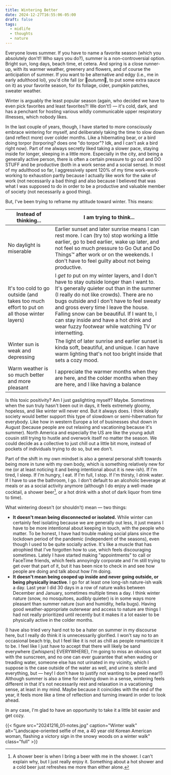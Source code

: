 ```yaml
---
title: Wintering Better
date: 2024-12-27T16:55:06-05:00
draft: false
tags:
  - midlife
  - thoughts
  - nature
---
```

Everyone loves summer. If you have to name a favorite season (which you absolutely don't!! Who says you do?), summer is a non-controversial option. Bright sun, long days, beach time, et cetera. And spring is a close runner-up, with its warmer weather, greenery and flowers, and of course the anticipation of summer. If you want to be alternative and edgy (i.e., me in early adulthood lol), you'd cite fall (or 🍂*autumn*🍂, to put some extra sauce on it) as your favorite season, for its foliage, cider, pumpkin patches, sweater weather. 

Winter is arguably the least popular season (again, who decided we have to even pick favorites and least favorites?! We don't!) — it's cold, dark, and has a penchant for hosting various wildly communicable upper respiratory illnesses, which nobody likes.

In the last couple of years, though, I have started to more consciously embrace wintering for myself, and deliberately taking the time to slow down (and reflect more) over colder months. Like a hibernating bear, or a bird doing torpor (torporing? does one "do torpor"? Idk, and I can't ask a bird right now). Part of me always secretly liked taking a slower pace, staying inside for longer, sleeping in a little more. Especially in the city, and being a generally active person, there is often a certain pressure to go out and DO STUFF and be productive (both in a work sense and a social sense). In most of my adulthood so far, I aggressively spent 120% of my time work-work-working to exhaustion partly because I actually like work for the sake of work (not necessarily a bad thing) and also because I believed that was what I was supposed to do in order to be a productive and valuable member of society (not necessarily a good thing).

But, I've been trying to reframe my attitude toward winter. This means:

| Instead of thinking...                                                                    | I am trying to think...                                                                                                                                                                                                                                                                                                                                                                                                   |
| ----------------------------------------------------------------------------------------- | ------------------------------------------------------------------------------------------------------------------------------------------------------------------------------------------------------------------------------------------------------------------------------------------------------------------------------------------------------------------------------------------------------------------------- |
| No daylight is miserable                                                                  | Earlier sunset and later sunrise means I can rest more. I can (try to) stop working a little earlier, go to bed earlier, wake up later, and not feel so much pressure to Go Out and Do Things™ after work or on the weekends. I don't have to feel guilty about not being productive.                                                                                                                                     |
| It's too cold to go outside (and takes too much effort to put on all those winter layers) | I _get to_ put on my winter layers, and I don't have to stay outside longer than I want to. It's generally quieter out than in the summer (I really do not like crowds). There are no bugs outside and I don't have to feel sweaty and gross every time I leave the house. Falling snow can be beautiful. If I want to, I can stay inside and have a hot drink and wear fuzzy footwear while watching TV or internetting. |
| Winter sun is weak and depressing                                                         | The light of later sunrise and earlier sunset is kinda soft, beautiful, and unique. I can have warm lighting that's not too bright inside that sets a cozy mood.                                                                                                                                                                                                                                                          |
| Warm weather is so much better and more pleasant                                          | I appreciate the warmer months when they are here, and the colder months when they are here, and I like having a balance                                                                                                                                                                                                                                                                                                  |

Is this toxic positivity? Am I just gaslighting myself? Maybe. Sometimes when the sun truly hasn't been out in days, it feels extremely gloomy, hopeless, and like winter will never end. But it always does. I think ideally society would better support this type of slowdown or semi-hibernation for everybody. Like how in western Europe a lot of businesses shut down in August (because people are out relaxing and vacationing because it's summer). North America and especially the US are like the young adult cousin still trying to hustle and overwork itself no matter the season. We could decide as a collective to just chill out a little bit more, instead of pockets of individuals trying to do so, but we don't.

Part of the shift in my own mindset is also a general personal shift towards being more in tune with my own body, which is something relatively new for me (or at least noticing it and being intentional about it is new-ish). If I'm tired, I sleep. If I'm hungry, I eat. If I'm full, I stop. If I'm thirsty, I drink water. If I have to use the bathroom, I go. I don't default to an alcoholic beverage at meals or as a social activity anymore (although I do enjoy a well-made cocktail, a shower beer[^1], or a hot drink with a shot of dark liquor from time to time).

What wintering doesn't (or shouldn't) mean — two things:
- **It doesn't mean being disconnected or isolated.**  While winter can certainly feel isolating because we are generally out less, it just means I have to be more intentional about keeping in touch, with the people who matter. To be honest, I have had trouble making social plans since the lockdown period of the pandemic (independent of the seasons), even though I used to be quite socially active. It's like a muscle that has atrophied that I've forgotten how to use, which feels discouraging sometimes. Lately I have started making "appointments" to call or FaceTime friends, which feels annoyingly corporate and I'm still trying to get over that part of it, but it has been nice to check in and see how people are doing and talk about how I'm doing.
- **It doesn't mean being cooped up inside and never going outside, or being physically inactive**. I go for at least one long-ish nature-ish walk a day. Last year I did 30 days in a row of nature walks between December and January, sometimes multiple times a day. I think winter nature (snow, no mosquitoes, audibly quieter) is in some ways more pleasant than summer nature (sun and humidity, hella bugs). Having good weather-appropriate outerwear and access to nature are things I had not really prioritized until recently but it makes it a lot easier to be physically active in the colder months.

(I have also tried very hard not to be a hater on summer in my discourse here, but I really do think it is unnecessarily glorified. I won't say no to an occasional beach trip, but I feel like it is not as chill as people romanticize it to be. I feel like I just have to accept that there will likely be sand everywhere ([*whispers*] EVERYWHERE), I'm going to miss an obvious spot with the sunscreen, and no one can ever guarantee that when wading or treading water, someone else has not urinated in my vicinity, which I suppose is the case outside of the water as well, and urine is sterile and everything, but — hey! I don't have to justify not wanting to be peed near!!) Although summer is also a time for slowing down in a sense, wintering feels different in that it's not necessarily rest and relaxation in a vacationing sense, at least in my mind. Maybe because it coincides with the end of the year, it feels more like a time of reflection and turning inward in order to look ahead.

In any case, I'm glad to have an opportunity to take it a little bit easier and get cozy.

{{< figure src="20241216_01-notes.jpg" caption="Winter walk" alt="Landscape-oriented selfie of me, a 40 year old Korean American woman, flashing a victory sign in the snowy woods on a winter walk" class="full" >}}

[^1]: A shower beer is when I bring a beer with me in the shower. I can't explain why, but I just really enjoy it. Something about a hot shower and a cold beer just refreshes me more than either alone.